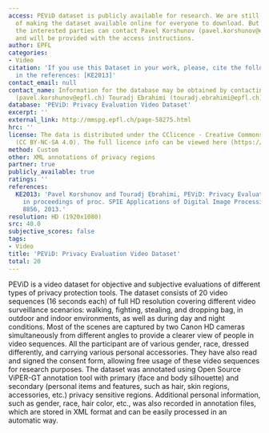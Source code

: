 ```yaml
---
access: PEViD dataset is publicly available for research. We are still in the process
  of making the dataset available online for everyone to download. But until then,
  the interested parties can contact Pavel Korshunov (pavel.korshunov@epfl.ch) directly
  and will be provided with the access instructions.
author: EPFL
categories:
- Video
citation: 'If you use this Dataset in your work, please, cite the following paper
  in the references: [KE2013]'
contact_email: null
contact_name: Information for the database may be obtained by contacting Pavel Korshunov
  (pavel.korshunov@epfl.ch) Touradj Ebrahimi (touradj.ebrahimi@epfl.ch)
database: 'PEViD: Privacy Evaluation Video Dataset'
excerpt: ''
external_link: http://mmspg.epfl.ch/page-58275.html
hrc: ''
license: The data is distributed under the CClicence - Creative Commons Attribution-Noncommercial-ShareAlike
  (CC BY-NC-SA 4.0). The full licence info can be viewed here (https://creativecommons.org/licenses/by-nc-sa/4.0/legalcode).
method: Custom
other: XML annotations of privacy regions
partner: true
publicly_available: true
ratings: ''
references:
  KE2013: 'Pavel Korshunov and Touradj Ebrahimi, PEViD: Privacy Evaluation Video Dataset,
    in proceedings of proc. SPIE Applications of Digital Image Processing XXXVI, volume
    8856, 2013.'
resolution: HD (1920x1080)
src: 40.0
subjective_scores: false
tags:
- Video
title: 'PEViD: Privacy Evaluation Video Dataset'
total: 20
---
```


PEViD is a video dataset for objective and subjective evaluations of different types of privacy protection tools. The dataset consists of 20 video sequences (16 seconds each) of full HD resolution covering different video surveillance scenarios: walking, fighting, stealing, and dropping bag, in outdoor and indoor environments, as well as during day and night conditions. Most of the scenes are captured by two Canon HD cameras simultaneously from different angles to provide a clearer view of people in video sequences. All the participant are of various gender, race, dressed differently, and carrying various personal accessories. They have also read and signed the consent form, allowing free usage of these video sequences for research purposes. The dataset was annotated using Open Source ViPER-GT annotation tool with primary (face and body silhouette) and secondary (personal items and features, such as hair, skin regions, accessories, etc.) privacy sensitive regions. Additional personal information, such as gender, race, hair color, etc., was also recorded in annotation files, which are stored in XML format and can be easily processed in an automatic way.